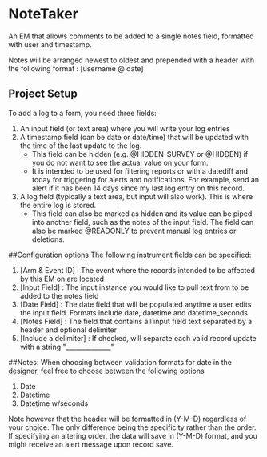 # NoteTaker
An EM that allows comments to be added to a single notes field, formatted with user and timestamp.

Notes will be arranged newest to oldest and prepended with a header with the following format : [username @ date]

## Project Setup
To add a log to a form, you need three fields:
1. An input field (or text area) where you will write your log entries
1. A timestamp field (can be date or date/time) that will be updated with the time of the last update to the log.
    * This field can be hidden (e.g. @HIDDEN-SURVEY or @HIDDEN) if you do not want to see the actual value on your form.
    * It is intended to be used for filtering reports or with a datediff and today for triggering for alerts and notifications.  For example, send an alert if it has been 14 days since my last log entry on this record.
1. A log field (typically a text area, but input will also work).  This is where the entire log is stored.
    * This field can also be marked as hidden and its value can be piped into another field, such as the notes of the input field.  The field can also be marked @READONLY to prevent manual log entries or deletions.

##Configuration options
The following instrument fields can be specified:
1. [Arm & Event ID] : The event where the records intended to be affected by this EM on are located
1. [Input Field] : The input instance you would like to pull text from to be added to the notes field
1. [Date Field] : The date field that will be populated anytime a user edits the input field. Formats include date, datetime and datetime_seconds
1. [Notes Field] : The field that contains all input field text separated by a header and optional delimiter
1. [Include a delimiter] : If checked, will separate each valid record update with a string "______________"


##Notes:
When choosing between validation formats for date in the designer, feel free to choose between the following options<br>
1. Date
1. Datetime
1. Datetime w/seconds

Note however that the header will be formatted in (Y-M-D) regardless of your choice. The only difference being the specificity rather than the order.
If specifying an altering order, the data will save in (Y-M-D) format, and you might receive an alert message upon record save.


